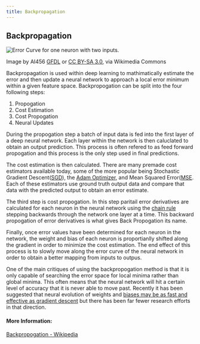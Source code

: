 ```yaml
---
title: Backpropagation
---
```

## Backpropagation

![Error Curve for one neuron with two inputs.](https://upload.wikimedia.org/wikipedia/commons/6/6d/Error_surface_of_a_linear_neuron_with_two_input_weights.png)

Image by AI456 [GFDL](http://www.gnu.org/copyleft/fdl.html) or [CC BY-SA 3.0](https://creativecommons.org/licenses/by-sa/3.0), via Wikimedia Commons

Backpropagation is used within deep learning to mathimatically estimate the error and then update a neural network to approach a local error minimum within a given feature space. Backpropogation can be split into the four following steps:

1. Propogation
2. Cost Estimation
3. Cost Propogation
4. Neural Updates

During the propogation step a batch of input data is fed into the first layer of a deep neural network. Each layer within the network is then caluclated to obtain an output prediction. This process is often refered to as feed forward propogation and this process is the only step used in final predictions.

The cost estimation is then calculated. There are many premade cost estimators available today, some of the more popular being Stochastic Gradient Descent([SGD](https://en.wikipedia.org/wiki/Stochastic_gradient_descent)), the [Adam Optimizer](https://medium.com/@nishantnikhil/adam-optimizer-notes-ddac4fd7218), and Mean Squared Error([MSE](https://en.wikipedia.org/wiki/Mean_squared_error). Each of these estimators use ground truth output data and compare that data with the predicted output to obtain an error estimate.

The third step is cost propogation. In this step paritail error derivatives are calculated for each neuron in the neural network using the [chain rule](https://en.wikipedia.org/wiki/Chain_rule) stepping backwards through the network one layer at a time. This backward propogation of error derivatives is what gives Back Propogation its name.

Finally, once error values have been determined for each neuron in the network, the weight and bias of each neuron is proportianlly shifted along the gradient in order to minimize the cost estimation. The end effect of this process is to slowly move along the error curve of the neural network in order to obtain a better mapping from inputs to outpus.

One of the main critiques of using the backpropogation method is that it is only capable of searching the error space for local minima rather than global minima. This often means that the neural network will hit a certain level of accuracy that it is never able to move past. Recently it has been suggested that neural evolution of weights and [biases may be as fast and effective as gradient descent](https://blog.openai.com/evolution-strategies/) but there has been far fewer research efforts in that direction.

#### More Information:
[Backpropogation - Wikipedia](https://en.wikipedia.org/wiki/Backpropagation)

